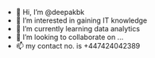 - 👋 Hi, I’m @deepakbk
- 👀 I’m interested in gaining IT knowledge
- 🌱 I’m currently learning data analytics
- 💞️ I’m looking to collaborate on ...
- 📫 my contact no. is +447424042389


<!---
bkdibhyansh/bkdibhyansh is a ✨ special ✨ repository because its `README.md` (this file) appears on your GitHub profile.
You can click the Preview link to take a look at your changes.
--->
